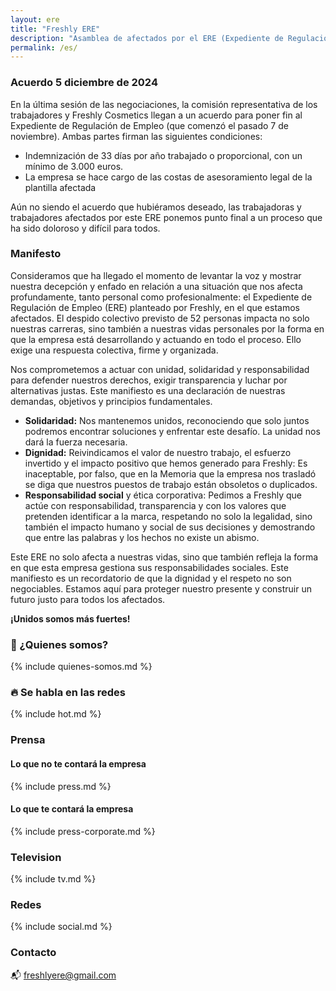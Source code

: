 ```yaml
---
layout: ere
title: "Freshly ERE"
description: "Asamblea de afectados por el ERE (Expediente de Regulación de Empleo)"
permalink: /es/
---
```


### Acuerdo 5 diciembre de 2024

En la última sesión de las negociaciones, la comisión representativa de los trabajadores y Freshly Cosmetics llegan a un acuerdo para poner fin al Expediente de Regulación de Empleo (que comenzó el pasado 7 de noviembre). Ambas partes firman las siguientes condiciones:

- Indemnización de 33 días por año trabajado o proporcional, con un mínimo de 3.000 euros.
- La empresa se hace cargo de las costas de asesoramiento legal de la plantilla afectada 

Aún no siendo el acuerdo que hubiéramos deseado, las trabajadoras y trabajadores afectados por este ERE ponemos punto final  a un proceso que ha sido doloroso y difícil para todos.

### Manifesto

Consideramos que ha llegado el momento de levantar la voz y mostrar nuestra decepción y enfado en relación a una situación que nos afecta profundamente, tanto personal como profesionalmente:  el Expediente de Regulación de Empleo (ERE) planteado por Freshly, en el que estamos afectados. El despido colectivo previsto de 52 personas impacta no solo nuestras carreras, sino también a nuestras vidas personales por la forma en que la empresa está  desarrollando y actuando en  todo el proceso. Ello exige una respuesta colectiva, firme y organizada.

Nos comprometemos a actuar con unidad, solidaridad y responsabilidad para defender nuestros derechos, exigir transparencia y luchar por alternativas justas. Este manifiesto es una declaración de nuestras demandas, objetivos y principios fundamentales.

- **Solidaridad:** Nos mantenemos unidos, reconociendo que solo juntos podremos encontrar soluciones y enfrentar este desafío. La unidad nos dará la fuerza necesaria.
- **Dignidad:** Reivindicamos el valor de nuestro trabajo, el esfuerzo invertido y el impacto positivo que hemos generado para Freshly: Es inaceptable, por falso,  que en la Memoria que la empresa nos trasladó se diga que nuestros puestos de trabajo están obsoletos o duplicados.
- **Responsabilidad social** y ética corporativa:  Pedimos a Freshly que actúe con responsabilidad, transparencia y con los valores que pretenden identificar a la marca, respetando no solo la legalidad, sino también el impacto humano y social de sus decisiones y demostrando que entre las palabras y los hechos no existe un abismo.

Este ERE no solo afecta a nuestras vidas, sino que también refleja la forma en que esta empresa gestiona sus responsabilidades sociales. Este manifiesto es un recordatorio de que la dignidad y el respeto no son negociables. Estamos aquí para proteger nuestro presente y construir un futuro justo para todos los afectados.

**¡Unidos somos más fuertes!**

### 👤 ¿Quienes somos?

{% include quienes-somos.md %}


### 🔥 Se habla en las redes

{% include hot.md %}

### Prensa

#### Lo que no te contará la empresa

{% include press.md %}


#### Lo que te contará la empresa

{% include press-corporate.md %}

### Television 

{% include tv.md %}

### Redes

{% include social.md %}

### Contacto

📬 [freshlyere@gmail.com](mailto:freshlyere@gmail.com)
